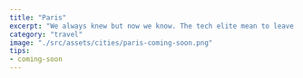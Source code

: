```yaml
---
title: "Paris"
excerpt: "We always knew but now we know. The tech elite mean to leave us all behind."
category: "travel"
image: "./src/assets/cities/paris-coming-soon.png"
tips:
- coming-soon
---
```




